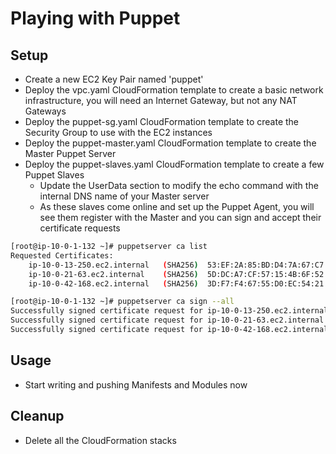 # Playing with Puppet

## Setup
- Create a new EC2 Key Pair named 'puppet'
- Deploy the vpc.yaml CloudFormation template to create a basic network infrastructure, you will need an Internet Gateway, but not any NAT Gateways
- Deploy the puppet-sg.yaml CloudFormation template to create the Security Group to use with the EC2 instances
- Deploy the puppet-master.yaml CloudFormation template to create the Master Puppet Server
- Deploy the puppet-slaves.yaml CloudFormation template to create a few Puppet Slaves
  - Update the UserData section to modify the echo command with the internal DNS name of your Master server
  - As these slaves come online and set up the Puppet Agent, you will see them register with the Master and you can sign and accept their certificate requests
```bash
[root@ip-10-0-1-132 ~]# puppetserver ca list
Requested Certificates:
    ip-10-0-13-250.ec2.internal   (SHA256)  53:EF:2A:85:BD:D4:7A:67:C7:F3:F8:0B:F6:C5:13:11:BD:39:B0:CC:96:FC:14:DA:8C:88:9D:E4:48:7A:D0:6F
    ip-10-0-21-63.ec2.internal    (SHA256)  5D:DC:A7:CF:57:15:4B:6F:52:B9:C4:2E:88:54:BA:2C:89:CA:70:42:58:53:18:97:54:AE:86:0F:99:00:18:87
    ip-10-0-42-168.ec2.internal   (SHA256)  3D:F7:F4:67:55:D0:EC:54:21:37:2E:58:4C:50:EF:B6:85:B7:DA:9D:50:8C:E3:2C:ED:79:0B:EE:3F:27:09:64

[root@ip-10-0-1-132 ~]# puppetserver ca sign --all
Successfully signed certificate request for ip-10-0-13-250.ec2.internal
Successfully signed certificate request for ip-10-0-21-63.ec2.internal
Successfully signed certificate request for ip-10-0-42-168.ec2.internal
```

## Usage
- Start writing and pushing Manifests and Modules now

## Cleanup
- Delete all the CloudFormation stacks

